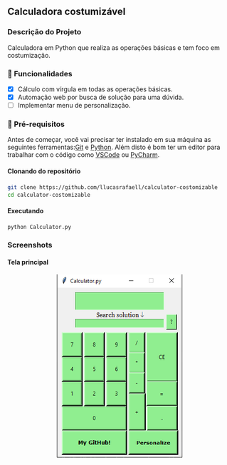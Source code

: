 ## Calculadora costumizável

### Descrição do Projeto
Calculadora em Python que realiza as operações básicas e tem foco em costumização.

### 📑 Funcionalidades

- [x] Cálculo com vírgula em todas as operações básicas.
- [x] Automação web por busca de solução para uma dúvida.
- [ ] Implementar menu de personalização.

### 📌 Pré-requisitos

Antes de começar, você vai precisar ter instalado em sua máquina as seguintes ferramentas:[Git](https://git-scm.com) e [Python](https://www.python.org/). Além disto é bom ter um editor para trabalhar com o código como [VSCode](https://code.visualstudio.com/) ou [PyCharm](https://www.jetbrains.com/pt-br/pycharm/download/).

#### Clonando do repositório
```bash
git clone https://github.com/llucasrafaell/calculator-costomizable
cd calculator-costomizable
```
#### Executando
```bash
python Calculator.py
```

### Screenshots

#### Tela principal
<p align="center">
  <img src="Images/calculator.PNG" alt="Images"/>
</p>
